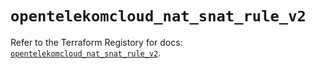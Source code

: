 # `opentelekomcloud_nat_snat_rule_v2`

Refer to the Terraform Registory for docs: [`opentelekomcloud_nat_snat_rule_v2`](https://www.terraform.io/docs/providers/opentelekomcloud/r/nat_snat_rule_v2).

